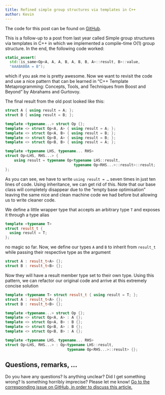```yaml
---
title: Refined simple group structures via templates in C++
author: Kevin
---
```


The code for this post can be found on
[GitHub](https://github.com/kdungs/cpp-group-study).

This is a follow-up to a post from last year called Simple group structures via
templates in C++ in which we implemented a compile-time O(1) group structure.
In the end, the following code worked:

```cpp
static_assert(
  std::is_same<Op<A, A, A, B, A, B, B, A>::result, B>::value,
  "AAABABBA = B");
```

which if you ask me is pretty awesome. Now we want to revisit the code and use
a nice pattern that can be learned in “C++ Template Metaprogramming: Concepts,
Tools, and Techniques from Boost and Beyond” by Abrahams and Gurtovoy.

The final result from the old post looked like this:

```cpp
struct A { using result = A; };
struct B { using result = B; };

template <typename...> struct Op {};
template <> struct Op<A, A> { using result = A; };
template <> struct Op<A, B> { using result = B; };
template <> struct Op<B, A> { using result = B; };
template <> struct Op<B, B> { using result = A; };

template <typename LHS, typename... RHS>
struct Op<LHS, RHS...> {
    using result = typename Op<typename LHS::result,
                               typename Op<RHS...>::result>::result;
};
```

As you can see, we have to write `using result = …` seven times in just ten
lines of code. Using inheritance, we can get rid of this. Note that our base
class will completely disappear due to the “empty base optimisation” leaving
the same nice and clean machine code we had before but allowing us to write
cleaner code.

We define a little wrapper type that accepts an arbitrary type `T` and exposes
it through a type alias

```cpp
template <typename T>
struct result_t {
  using result = T;
};
```

no magic so far. Now, we define our types `A` and `B` to inherit from
`result_t` while passing their respective type as the argument

```cpp
struct A : result_t<A> {};
struct B : result_t<B> {};
```

Now they will have a result member type set to their own type. Using this
pattern, we can refactor our original code and arrive at this extremely concise
solution

```cpp
template <typename T> struct result_t { using result = T; };
struct A : result_t<A> {};
struct B : result_t<B> {};

template <typename...> struct Op {};
template <> struct Op<A, A> : A {};
template <> struct Op<A, B> : B {};
template <> struct Op<B, A> : B {};
template <> struct Op<B, B> : A {};

template <typename LHS, typename... RHS>
struct Op<LHS, RHS...> : Op<typename LHS::result,
                            typename Op<RHS...>::result> {};
```


## Questions, remarks, …

Do you have any questions? Is anything unclear? Did I get something wrong? Is
something horribly imprecise? Please let me know!  [Go to the corresponding
issue on GitHub, in order to discuss this
article.](https://github.com/kdungs/dun.gs/issues/7)
